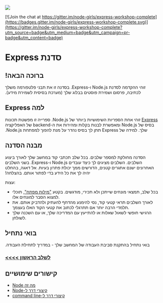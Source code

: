 <img src="https://github.com/node-girls/workshop-cms/blob/master/readme-images/logo.png?raw=true">

[![Join the chat at https://gitter.im/node-girls/express-workshop-complete](https://badges.gitter.im/node-girls/express-workshop-complete.svg)](https://gitter.im/node-girls/express-workshop-complete?utm_source=badge&utm_medium=badge&utm_campaign=pr-badge&utm_content=badge)

# &#x202b;סדנת Express

## &#x202b; ברוכה הבאה!

&#x202b; זוהי ההקדמה לסדנת Node.js ו-Express. בסדנה זו את תבני פלטפורמה משלך לכתיבה, פרסום ושמירת פוסטים בבלוג שלך (מערכת בסיסית לשמירת מידע).

## &#x202b; למה Express

&#x202b; [Express](http://expressjs.com/) זוהי אחת הספריות השימושיות ביותר של Node.js. ספרייה זו מפשטת תכונות בסיס של Node.js ומאפשרת לבנות בקלות ומהירות את ה-backend של האפליקציה שלך. למידה של Express תתן לך בסיס נהדר על מנת להפוך למפתחת Node.js.

## &#x202b; מבנה הסדנה

&#x202b; הסדנה מחולקת למספר שלבים. בכל שלב תכתבי קוד במחשב שלך לאורך ביצוע השלבים.
השלבים מציגים לך כיצד עובדים Node.js ו-Express.
בשני השלבים האחרונים ישנם אתגרים קטנים, הדורשים ממך יכולת פתרון בעיות. אל דאגה, בהחלט יהיה לך את כל הידע בדי לפתור אותם.
בהצלחה!

עצות:
* בכל שלב, תמצאי מונחים שייתכן ולא תכירי, מודגשים. בקטע ["מילות מפתח"](https://github.com/node-girls/express-workshop-hebrew/#keywords), תוכלי למצוא הסבר למונחים אלו.
* לאורך השלבים תראי קטעי קוד, נסי להימנע מהדחף להעתיק ולהדביק אותם. את תלמדי הרבה יותר אם תתרגלי לכתוב את קטעי הקוד האלו בעצמך.
* הרגישי חופשי לשאול שאלות או להתייעץ עם המדריכה שלך, או עם השכנה שלך לשולחן.

## &#x202b; בואי נתחיל
&#x202b;
בואי נתחיל בהתקנת סביבת העבודה של המחשב שלך - במדריך לתחילת העבודה.

### &#x202b; [לשלב הראשון >>>>](https://github.com/node-girls/express-workshop-hebrew/blob/master/step01.md)

## &#x202b; קישורים שימושיים

* &#x202b; [מה זה Node](https://github.com/node-girls/what-is-node)
* &#x202b; [קיצורי דרך ל-Node](https://github.com/node-girls/cheatsheets/blob/master/node-cheatsheet.md)
* &#x202b; [קיצורי דרך ל-command line](https://github.com/node-girls/cheatsheets/blob/master/command-line-cheatsheet.md)
